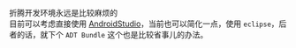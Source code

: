 折腾开发环境永远是比较麻烦的  
目前可以考虑直接使用 [AndroidStudio](http://tools.android-studio.org/index.php)，当前也可以简化一点，使用 `eclipse`，后者的话，就下个 `ADT Bundle` 这个也是比较省事儿的办法。
